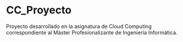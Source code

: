 # CC_Proyecto
Proyecto desarrollado en la asignatura de Cloud Computing correspondiente al Máster Profesionalizante de Ingeniería Informática.
